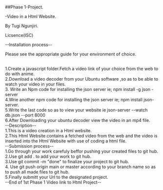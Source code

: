##Phase 1-Project.

-Video in a Html Website.

By Tugi Ngunjiri.

Licsence(ISC)


--Installation process--

Please see the appropriate guide for your environment of choice.


<br>
1.Create a javascript folder.Fetch a video link of your choice from the web  to do with anime.


<br>
2.Download a video decoder from your Ubuntu software ,so as to be able to watch your video in your files.


<br>
3. Write an Npm code for installing the json server ie; npm install -g json -server


<br>
4.Wrie another npm code for installing the json server ie; npm install json- server.


<br>
5.Write the last code so as to view your website ie  json-server --watch db.json --port 8000



<br>
6.After Downloading your ubuntu decoder view the video in an mp4 file.

<br>
--Description--

<br>
1.This is a video creation in a Html website.


<br>
2.This Html Website contains a fetched video from the web and the video is inserted into the Html Website with use of coding a html file.


<br>
--Submission process--


<br>
1.Go through your work carefuly beffor pushing your created files to git hub.


<br>
2.Use git add .  to add your work to git hub.


<br>
3.Use git commit -m "done" to finalize your project to git hub.


<br>
4. Use git push origin main or master according to your branch name so as to push all  made files to git hub.


<br>
5.Finally submitt your Url to the designated project.

<br>
         --End of 1st Phase 1 Video link to Html Project--